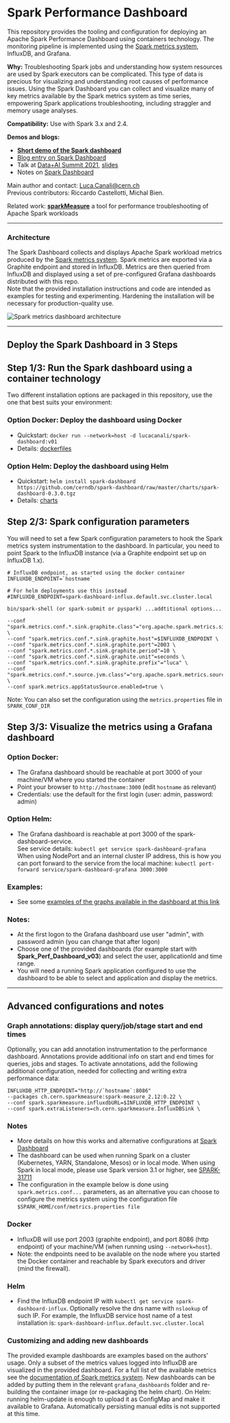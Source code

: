 # Spark Performance Dashboard

This repository provides the tooling and configuration for deploying an Apache Spark Performance Dashboard using containers technology.
The monitoring pipeline is implemented using the [Spark metrics system](https://spark.apache.org/docs/latest/monitoring.html#metrics),
InfluxDB, and Grafana.

**Why:** Troubleshooting Spark jobs and understanding how system resources are used by Spark executors can be complicated.
This type of data is precious for visualizing and understanding root causes of performance issues.
Using the Spark Dashboard you can collect and visualize many of key metrics available by the Spark metrics system
as time series, empowering Spark applications troubleshooting, including straggler and memory usage analyses.

**Compatibility:** Use with Spark 3.x and 2.4. 

**Demos and blogs:**
  - **[Short demo of the Spark dashboard](https://canali.web.cern.ch/docs/Spark_Dashboard_Demo.mp4)**
  - [Blog entry on Spark Dashboard](https://db-blog.web.cern.ch/blog/luca-canali/2019-02-performance-dashboard-apache-spark)
  - Talk at [Data+AI Summit 2021](https://databricks.com/session_na21/monitor-apache-spark-3-on-kubernetes-using-metrics-and-plugins), [slides](http://canali.web.cern.ch/docs/Monitor_Spark3_on_Kubernetes_DataAI2021_LucaCanali.pdf)
  - Notes on [Spark Dashboard](https://github.com/LucaCanali/Miscellaneous/tree/master/Spark_Dashboard)

Main author and contact: Luca.Canali@cern.ch  
Previous contributors: Riccardo Castellotti, Michal Bien.  

Related work: **[sparkMeasure](https://github.com/LucaCanali/sparkMeasure)** a tool for 
performance troubleshooting of Apache Spark workloads

---
### Architecture
The Spark Dashboard collects and displays Apache Spark workload metrics produced by
the [Spark metrics system](https://spark.apache.org/docs/latest/monitoring.html#metrics).
Spark metrics are exported via a Graphite endpoint and stored in InfluxDB.
Metrics are then queried from InfluxDB and displayed using a set of pre-configured Grafana dashboards distributed with this repo.   
Note that the provided installation instructions and code are intended as examples for testing and experimenting.
Hardening the installation will be necessary for production-quality use.

![Spark metrics dashboard architecture](https://raw.githubusercontent.com/LucaCanali/Miscellaneous/master/Spark_Dashboard/images/Spark_metrics_dashboard_arch.PNG "Spark metrics dashboard architecture")

---
## Deploy the Spark Dashboard in 3 Steps

## Step 1/3: Run the Spark dashboard using a container technology

Two different installation options are packaged in this repository, use the one that best suits your environment:

### Option Docker: Deploy the dashboard using Docker
 - Quickstart: `docker run --network=host -d lucacanali/spark-dashboard:v01`
 - Details: [dockerfiles](dockerfiles)

### Option Helm: Deploy the dashboard using Helm
 - Quickstart: `helm install spark-dashboard https://github.com/cerndb/spark-dashboard/raw/master/charts/spark-dashboard-0.3.0.tgz`
 - Details: [charts](charts)


## Step 2/3: Spark configuration parameters

You will need to set a few Spark configuration parameters to hook the Spark metrics system instrumentation
to the dashboard.
In particular, you need to point Spark to the InfluxDB instance (via a Graphite endpoint set up on InfluxDB 1.x).  

```
# InfluxDB endpoint, as started using the docker container
INFLUXDB_ENDPOINT=`hostname`

# For helm deployments use this instead
#INFLUXDB_ENDPOINT=spark-dashboard-influx.default.svc.cluster.local

bin/spark-shell (or spark-submit or pyspark) ...addtitional options...

--conf "spark.metrics.conf.*.sink.graphite.class"="org.apache.spark.metrics.sink.GraphiteSink" \
--conf "spark.metrics.conf.*.sink.graphite.host"=$INFLUXDB_ENDPOINT \
--conf "spark.metrics.conf.*.sink.graphite.port"=2003 \
--conf "spark.metrics.conf.*.sink.graphite.period"=10 \
--conf "spark.metrics.conf.*.sink.graphite.unit"=seconds \
--conf "spark.metrics.conf.*.sink.graphite.prefix"="luca" \
--conf "spark.metrics.conf.*.source.jvm.class"="org.apache.spark.metrics.source.JvmSource" \
--conf spark.metrics.appStatusSource.enabled=true \
```

Note: You can also set the configuration using the `metrics.properties` file in `SPARK_CONF_DIR`

## Step 3/3: Visualize the metrics using a Grafana dashboard

### Option Docker:
 - The Grafana dashboard should be reachable at port 3000 of your machine/VM where you started the container
 - Point your browser to `http://hostname:3000` (edit `hostname` as relevant)
 - Credentials: use the default for the first login (user: admin, password: admin)

### Option Helm:
 - The Grafana dashboard is reachable at port 3000 of the spark-dashboard-service.  
   See service details: `kubectl get service spark-dashboard-grafana`  
   When using NodePort and an internal cluster IP address, this is how you can port forward to the service from
   the local machine: `kubectl port-forward service/spark-dashboard-grafana 3000:3000`

### Examples:
- See some [examples of the graphs available in the dashboard at this link](https://github.com/LucaCanali/Miscellaneous/tree/master/Spark_Dashboard#example-graphs)

### Notes:
- At the first logon to the Grafana dashboard use user "admin", with password admin (you can change that after logon)
- Choose one of the provided dashboards (for example start with **Spark_Perf_Dashboard_v03**) and select the user,
  applicationId and time range.
- You will need a running Spark application configured to use the dashboard to be able to select and application
  and display the metrics.

---
## Advanced configurations and notes

### Graph annotations: display query/job/stage start and end times  
Optionally, you can add annotation instrumentation to the performance dashboard.
Annotations provide additional info on start and end times for queries, jobs and stages.
To activate annotations, add the following additional configuration, needed for collecting and writing extra performance data:
```
INFLUXDB_HTTP_ENDPOINT="http://`hostname`:8086"
--packages ch.cern.sparkmeasure:spark-measure_2.12:0.22 \
--conf spark.sparkmeasure.influxdbURL=$INFLUXDB_HTTP_ENDPOINT \
--conf spark.extraListeners=ch.cern.sparkmeasure.InfluxDBSink \
```

### Notes
- More details on how this works and alternative configurations at [Spark Dashboard](https://github.com/LucaCanali/Miscellaneous/tree/master/Spark_Dashboard)
- The dashboard can be used when running Spark on a cluster (Kubernetes, YARN, Standalone, Mesos) or in local mode.
  When using Spark in local mode, please use Spark version 3.1 or higher, see [SPARK-31711](https://issues.apache.org/jira/browse/SPARK-31711)
- The configuration in the example below is done using `spark.metrics.conf...` parameters, as an alternative
  you can choose to configure the metrics system using the configuration file `$SPARK_HOME/conf/metrics.properties file`

### Docker
- InfluxDB will use port 2003 (graphite endpoint), and port 8086 (http endpoint) of
  your machine/VM (when running using `--network=host`).
- Note: the endpoints need to be available on the node where you started the Docker container and
  reachable by Spark executors and driver (mind the firewall).

### Helm
- Find the InfluxDB endpoint IP with `kubectl get service spark-dashboard-influx`.
  Optionally resolve the dns name with `nslookup` of such IP.
  For example, the InfluxDB service host name of a test installation is: `spark-dashboard-influx.default.svc.cluster.local`

### Customizing and adding new dashboards 

The provided example dashboards are examples based on the authors' usage. Only a subset of the metrics values logged into 
InfluxDB are visualized in the provided dashboard.
For a full list of the available metrics see the
[documentation of Spark metrics system](https://github.com/apache/spark/blob/master/docs/monitoring.md#metrics).
New dashboards can be added by putting them in the relevant `grafana_dashboards` folder and re-building the container image
(or  re-packaging the helm chart).
On Helm: running helm-update is enough to upload it as ConfigMap and make it available to Grafana. 
Automatically persisting manual edits is not supported at this time.
